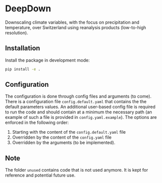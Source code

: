# DeepDown

Downscaling climate variables, with the focus on precipitation and temperature, 
over Switzerland using reanalysis products (low-to-high resolution).

## Installation

Install the package in development mode:

```bash
pip install -e .
```

## Configuration

The configuration is done through config files and arguments (to come).
There is a configuration file `config.default.yaml` that contains the the default parameters values.
An additional user-based config file is required to run the code and should contain at a minimum the necessary path (an example of such a file is provided in `config.yaml.example`).
The options are enforced in the following order:
1. Starting with the content of the `config.default.yaml` file
2. Overridden by the content of the `config.yaml` file
3. Overridden by the arguments (to be implemented).


## Note

The folder `unused` contains code that is not used anymore. It is kept for reference 
and potential future use.
